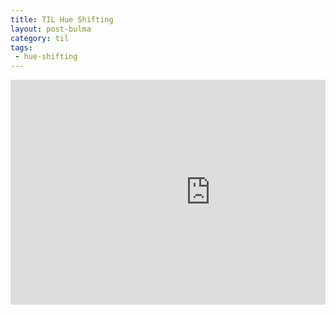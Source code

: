 ```yaml
---
title: TIL Hue Shifting
layout: post-bulma
category: til
tags:
 - hue-shifting
---
```

<div class='container'>
  <div class="columns">
    <div class="column is-half is-offset-one-quarter">
      <div class='section'>
      <div class='content'>
      

<iframe id="ytplayer" type="text/html" width="640" height="360"
  src="https://www.youtube.com/embed/PNtMAxYaGyg?autoplay=1&origin={{ "/" | absolute_url}}"
  frameborder="0"></iframe>

</div>
</div>
</div>
</div>
</div>
